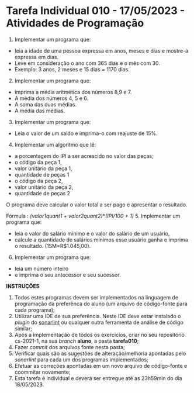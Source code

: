 # Tarefa Individual 010 - 17/05/2023 - Atividades de Programação

1. Implementar um programa que:
  * leia a idade de uma pessoa expressa em anos, meses e dias e mostre-a expressa em dias.
  * Leve em consideração o ano com 365 dias e o mês com 30.
  * Exemplo: 3 anos, 2 meses e 15 dias = 1170 dias.
2. Implementar um programa que:
  * imprima a média aritmética dos números 8,9 e 7.
  * A média dos números 4, 5 e 6.
  * A soma das duas médias.
  * A média das médias.
3. Implementar um programa que:
  * Leia o valor de um saldo e imprima-o com reajuste de 15%.
4. Implementar um algoritmo que lê:
  * a porcentagem do IPI a ser acrescido no valor das peças;
  * o código da peça 1,
  * valor unitário da peça 1,
  * quantidade de peças 1
  * o código da peça 2,
  * valor unitário da peça 2,
  * quantidade de peças 2

  O programa deve calcular o valor total a ser pago e apresentar o resultado.

  Fórmula : _(valor1*quant1 + valor2*quant2)_*_(IPI/100 + 1)_
5. Implementar um programa que:
  * leia o valor do salário mínimo e o valor do salário de um usuário,
  * calcule a quantidade de salários mínimos esse usuário ganha e imprima o resultado. (1SM=R$1.045,00).
6. Implementar um programa que:
  * leia um número inteiro
  * e imprima o seu antecessor e seu sucessor.

**INSTRUÇÕES**
1. Todos estes programas devem ser implementados na linguagem de programação da preferênca do aluno (um arquivo de código-fonte para cada programa);
2. Utilizar uma IDE de sua preferência. Neste IDE deve estar instalado o _plugin_ do [sonarlint](https://www.sonarlint.org/) ou  qualquer outra ferramenta de análise de código similar;
3. Após a implementação de todos os exercícios, criar no seu repositório cs-2021-1, na sua _branch_ **aluno**, a pasta **tarefa010**;
4. Fazer _commit_ dos arquivos fonte nesta pasta;
5. Verificar quais são as sugestões de alteração/melhoria apontadas pelo _sonarlint_ para cada um dos programas implementados;
6. Efetuar as correções apontadas em um novo arquivo de código-fonte e coommitar novamente;
7. Esta tarefa é individual e deverá ser entregue até as 23h59min do dia 18/05/2023.
